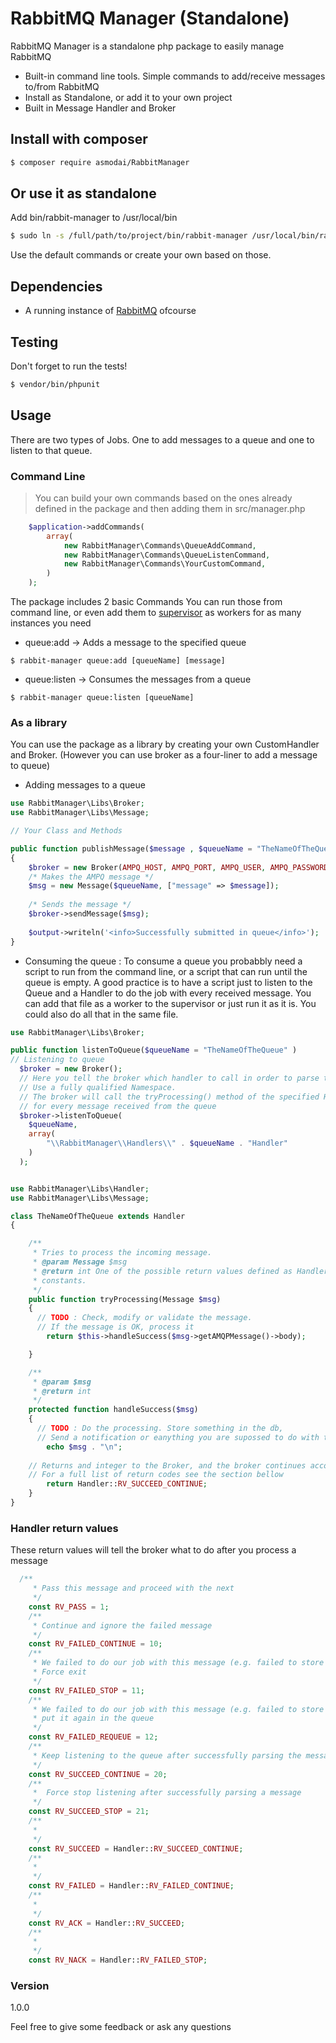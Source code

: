 # RabbitMQ Manager (Standalone)

RabbitMQ Manager is a standalone php package to easily manage RabbitMQ

  - Built-in command line tools. Simple commands to add/receive messages to/from RabbitMQ
  - Install as Standalone, or add it to your own project
  - Built in Message Handler and Broker

## Install with composer
```bash
$ composer require asmodai/RabbitManager
```
## Or use it as standalone
Add bin/rabbit-manager to /usr/local/bin

```bash
$ sudo ln -s /full/path/to/project/bin/rabbit-manager /usr/local/bin/rabbit-manageer
```
Use the default commands or create your own based on those.

## Dependencies
- A running instance of [RabbitMQ](https://www.rabbitmq.com) ofcourse 

## Testing
Don't forget to run the tests!
```bash
$ vendor/bin/phpunit
```

## Usage
There are two types of Jobs. One to add messages to a queue and one to listen to that queue.
### Command Line
> You can build your own commands based on the ones already defined in the package
>and then adding them in src/manager.php
```php
    $application->addCommands(
    	array(
    		new RabbitManager\Commands\QueueAddCommand,
    		new RabbitManager\Commands\QueueListenCommand,
    		new RabbitManager\Commands\YourCustomCommand,
    	)
    );
```

The package includes 2 basic Commands
You can run those from command line, or even add them to [supervisor](http://supervisord.org/index.html) as workers for as many instances you need

 - queue:add -> Adds a message to the specified queue 
 
```
$ rabbit-manager queue:add [queueName] [message]
```

- queue:listen -> Consumes the messages from a queue

```
$ rabbit-manager queue:listen [queueName]
```

### As a library
You can use the package as a library by creating your own CustomHandler and Broker. (However you can use broker as a four-liner to add a message to queue)

- Adding messages to a queue 

```php
use RabbitManager\Libs\Broker;
use RabbitManager\Libs\Message;

// Your Class and Methods

public function publishMessage($message , $queueName = "TheNameOfTheQueue")
{
    $broker = new Broker(AMPQ_HOST, AMPQ_PORT, AMPQ_USER, AMPQ_PASSWORD , AMPQ_VHOST);
    /* Makes the AMPQ message */
    $msg = new Message($queueName, ["message" => $message]);
    
    /* Sends the message */
    $broker->sendMessage($msg);
    
    $output->writeln('<info>Successfully submitted in queue</info>');
}
```
- Consuming the queue :
  To consume a queue you probabbly need a script to run from the command line, or a script that can run until the       queue is empty.
  A good practice is to have a script just to listen to the Queue and a Handler to do the job with every received message. You can add that file as a worker to the supervisor or just run it as it is.  You could also do all that in the same file.
```php
use RabbitManager\Libs\Broker;

public function listenToQueue($queueName = "TheNameOfTheQueue" )
// Listening to queue
  $broker = new Broker();
  // Here you tell the broker which handler to call in order to parse the message
  // Use a fully qualified Namespace.
  // The broker will call the tryProcessing() method of the specified Handler
  // for every message received from the queue
  $broker->listenToQueue(
  	$queueName,
  	array(
  		"\\RabbitManager\\Handlers\\" . $queueName . "Handler"
  	)
  );

```
```php

use RabbitManager\Libs\Handler;
use RabbitManager\Libs\Message;

class TheNameOfTheQueue extends Handler
{

	/**
	 * Tries to process the incoming message.
	 * @param Message $msg
	 * @return int One of the possible return values defined as Handler
	 * constants.
	 */
	public function tryProcessing(Message $msg)
	{
	  // TODO : Check, modify or validate the message.
	  // If the message is OK, process it
		return $this->handleSuccess($msg->getAMQPMessage()->body);

	}

	/**
	 * @param $msg
	 * @return int
	 */
	protected function handleSuccess($msg)
	{
	  // TODO : Do the processing. Store something in the db,
	  // Send a notification or eanything you are supossed to do with the received message
		echo $msg . "\n";
    
    // Returns and integer to the Broker, and the broker continues accordingly.
    // For a full list of return codes see the section bellow
		return Handler::RV_SUCCEED_CONTINUE;
	}
}
```

### Handler return values
These return values will tell the broker what to do after you process a message
```php
  /**
	 * Pass this message and proceed with the next
	 */
	const RV_PASS = 1;
	/**
	 * Continue and ignore the failed message
	 */
	const RV_FAILED_CONTINUE = 10;
	/**
	 * We failed to do our job with this message (e.g. failed to store it in the database),
	 * Force exit
	 */
	const RV_FAILED_STOP = 11;
	/**
	 * We failed to do our job with this message (e.g. failed to store it in the database),
	 * put it again in the queue
	 */
	const RV_FAILED_REQUEUE = 12;
	/**
	 * Keep listening to the queue after successfully parsing the message
	 */
	const RV_SUCCEED_CONTINUE = 20;
	/**
	 *  Force stop listening after successfully parsing a message
	 */
	const RV_SUCCEED_STOP = 21;
	/**
	 *
	 */
	const RV_SUCCEED = Handler::RV_SUCCEED_CONTINUE;
	/**
	 *
	 */
	const RV_FAILED = Handler::RV_FAILED_CONTINUE;
	/**
	 *
	 */
	const RV_ACK = Handler::RV_SUCCEED;
	/**
	 *
	 */
	const RV_NACK = Handler::RV_FAILED_STOP;
```

### Version
1.0.0

Feel free to give some feedback or ask any questions

